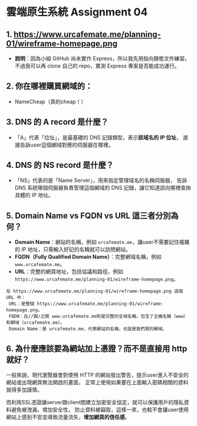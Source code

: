 # 雲端原生系統 Assignment 04

## 1. **https://www.urcafemate.me/planning-01/wireframe-homepage.png**

- **說明**：因為小組 GitHub 尚未實作 Express，所以我先用指向靜態文件練習。不過我可以再 clone 自己的 repo，實測 Express 專案是否能成功運行。

## 2. **你在哪裡購買網域的**：

- NameCheap（真的cheap！）

## 3. **DNS 的 A record 是什麼？**

- 「A」代表「位址」，是最基礎的 DNS 記錄類型，表示**該域名的 IP 位址**，
  直接告訴user這個網域對應的伺服器在哪裡。

## 4. **DNS 的 NS record 是什麼？**

- 「NS」代表的是「Name Server」，用來指定管理域名的名稱伺服器，
  告訴 DNS 系統哪個伺服器負責管理這個網域的 DNS 記錄，讓它知道該向哪裡查詢具體的 IP 地址。

## 5. **Domain Name vs FQDN vs URL 這三者分別為何？**

- **Domain Name**：網站的名稱，例如 `urcafemate.me`，讓user不需要記住複雜的 IP 地址，只需輸入好記的名稱就可以訪問網站。
- **FQDN（Fully Qualified Domain Name）**：完整網域名稱，例如 `www.urcafemate.me`。
- **URL**：完整的網頁地址，包括協議和路徑，例如 `https://www.urcafemate.me/planning-01/wireframe-homepage.png`。

```
在 https://www.urcafemate.me/planning-01/wireframe-homepage.png 這個 URL 中：
 URL：是整個 https://www.urcafemate.me/planning-01/wireframe-homepage.png。
 FQDN：在//跟/之間 www.urcafemate.me則是完整的全域名稱，包含了主機名稱（www）和網域（urcafemate.me）。
 Domain Name：是 urcafemate.me，代表網站的名稱，也就是我們買的網域。

```

## 6. **為什麼應該要為網站加上憑證？而不是直接用 http 就好？**

一般來說，現代瀏覽器會對使用 HTTP 的網站發出警告，提示user進入不安全的網站或出現網頁無法開啟的畫面，
正常上使用如果要在上面輸入密碼相關的資料就得多加謹慎。

而利用SSL憑證讓server跟client間建立加密安全協定，就可以保護用戶的隱私資料避免被洩漏，增加安全性，
防止資料被竊取，這樣一來，也較不會讓user使用網站上感到不安並導致流量流失，**增加網頁的信任感**。
